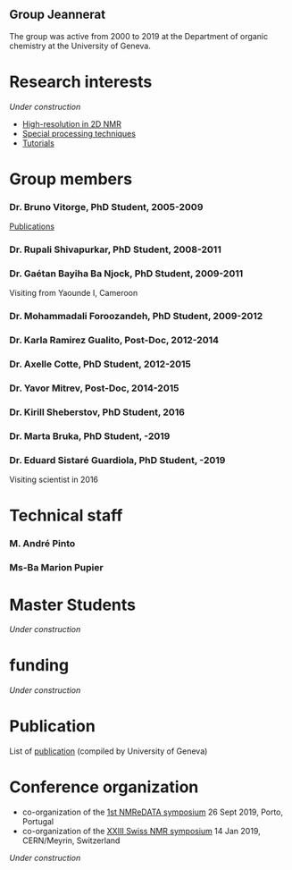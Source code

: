## Group Jeannerat

The group was active from 2000 to 2019 at the Department of organic chemistry at the University of Geneva.

# Research interests 
*Under construction*

- [High-resolution in 2D NMR](page2)
- [Special processing techniques](page3)
- [Tutorials](page4)

# Group members 
### Dr. Bruno Vitorge, PhD Student, 2005-2009 
[Publications](PublicationsVitorge.md)
### Dr. Rupali Shivapurkar, PhD Student, 2008-2011
### Dr. Gaétan Bayiha Ba Njock, PhD Student, 2009-2011
Visiting from Yaounde I, Cameroon
### Dr. Mohammadali Foroozandeh, PhD Student, 2009-2012
### Dr. Karla Ramirez Gualito, Post-Doc, 2012-2014
### Dr. Axelle Cotte, PhD Student, 2012-2015
### Dr. Yavor Mitrev, Post-Doc, 2014-2015
### Dr. Kirill Sheberstov, PhD Student, 2016
### Dr. Marta Bruka, PhD Student, -2019
### Dr. Eduard Sistaré Guardiola, PhD Student, -2019
Visiting scientist in 2016
# Technical staff 
### M. André Pinto
### Ms-Ba Marion Pupier

# Master Students 
*Under construction*

# funding 

*Under construction*

# Publication 
List of [publication](publicationUnige) (compiled by University of Geneva) 

# Conference organization 

- co-organization of the [1st NMReDATA symposium](https://nmredata.org/wiki/Symposium2019/) 26 Sept 2019, Porto, Portugal
- co-organization of the [XXIII Swiss NMR symposium](https://indico.cern.ch/event/775177/) 14 Jan 2019, CERN/Meyrin, Switzerland

*Under construction*




